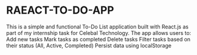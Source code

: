 # RAEACT-TO-DO-APP
This is a simple and functional To-Do List application built with React.js as part of my internship task for Celebal Technology. The app allows users to:  Add new tasks  Mark tasks as completed  Delete tasks  Filter tasks based on their status (All, Active, Completed)  Persist data using localStorage  
